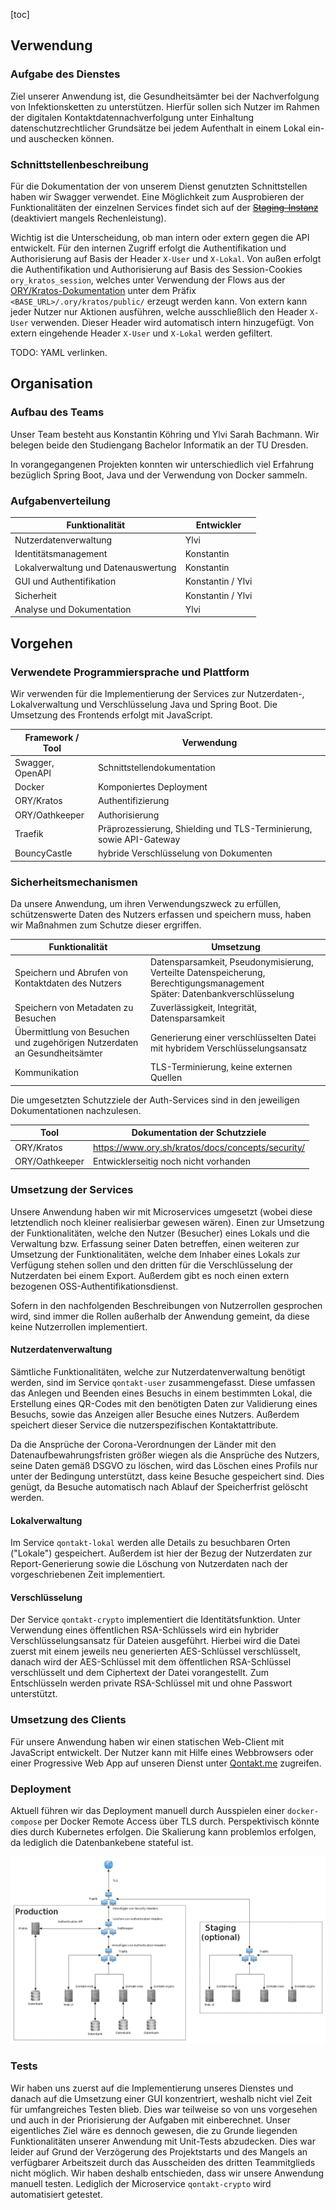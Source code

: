 [toc]

## Verwendung

###  Aufgabe des Dienstes

Ziel unserer Anwendung ist, die Gesundheitsämter bei der Nachverfolgung von Infektionsketten zu unterstützen. Hierfür sollen sich Nutzer im Rahmen der digitalen Kontaktdatennachverfolgung unter Einhaltung datenschutzrechtlicher Grundsätze bei jedem Aufenthalt in einem Lokal ein- und auschecken können.

### Schnittstellenbeschreibung

Für die Dokumentation der von unserem Dienst genutzten Schnittstellen haben wir Swagger verwendet. Eine Möglichkeit zum Ausprobieren der Funktionalitäten der einzelnen Services findet sich auf der ~~[Staging-Instanz](https://staging.qontakt.me)~~ (deaktiviert mangels Rechenleistung).

Wichtig ist die Unterscheidung, ob man intern oder extern gegen die API entwickelt. Für den internen Zugriff erfolgt die Authentifikation und Authorisierung auf Basis der Header `X-User` und `X-Lokal`. Von außen erfolgt die Authentifikation und Authorisierung auf Basis des Session-Cookies `ory_kratos_session`, welches unter Verwendung der Flows aus der [ORY/Kratos-Dokumentation](https://www.ory.sh/kratos/docs/self-service) unter dem Präfix `<BASE_URL>/.ory/kratos/public/` erzeugt werden kann. Von extern kann jeder Nutzer nur Aktionen ausführen, welche ausschließlich den Header `X-User` verwenden. Dieser Header wird automatisch intern hinzugefügt. Von extern eingehende Header `X-User` und `X-Lokal` werden gefiltert.



TODO: YAML verlinken.

## Organisation

### Aufbau des Teams

Unser Team besteht aus Konstantin Köhring und Ylvi Sarah Bachmann. Wir belegen beide den Studiengang Bachelor Informatik an der TU Dresden.

In vorangegangenen Projekten konnten wir unterschiedlich viel Erfahrung bezüglich Spring Boot, Java und der Verwendung von Docker sammeln.

### Aufgabenverteilung

| Funktionalität                      | Entwickler        |
| ----------------------------------- | ----------------- |
| Nutzerdatenverwaltung               | Ylvi              |
| Identitätsmanagement                | Konstantin        |
| Lokalverwaltung und Datenauswertung | Konstantin        |
| GUI und Authentifikation            | Konstantin / Ylvi |
| Sicherheit                          | Konstantin / Ylvi |
| Analyse und Dokumentation           | Ylvi              |

## Vorgehen

### Verwendete Programmiersprache und Plattform

Wir verwenden für die Implementierung der Services zur Nutzerdaten-, Lokalverwaltung und Verschlüsselung Java und Spring Boot. Die Umsetzung des Frontends erfolgt mit JavaScript.

| Framework / Tool | Verwendung                                                   |
| ---------------- | ------------------------------------------------------------ |
| Swagger, OpenAPI | Schnittstellendokumentation                                  |
| Docker           | Komponiertes Deployment                                      |
| ORY/Kratos       | Authentifizierung                                            |
| ORY/Oathkeeper   | Authorisierung                                               |
| Traefik          | Präprozessierung, Shielding und TLS-Terminierung, sowie API-Gateway |
| BouncyCastle     | hybride Verschlüsselung von Dokumenten                       |

### Sicherheitsmechanismen

Da unsere Anwendung, um ihren Verwendungszweck zu erfüllen, schützenswerte Daten des Nutzers erfassen und speichern muss, haben wir Maßnahmen zum Schutze dieser ergriffen.

| Funktionalität                                               | Umsetzung                                                    |
| ------------------------------------------------------------ | ------------------------------------------------------------ |
| Speichern und Abrufen von Kontaktdaten des Nutzers           | Datensparsamkeit, Pseudonymisierung, Verteilte Datenspeicherung, Berechtigungsmanagement<br />Später: Datenbankverschlüsselung |
| Speichern von Metadaten zu Besuchen                          | Zuverlässigkeit, Integrität, Datensparsamkeit                |
| Übermittlung von Besuchen und zugehörigen Nutzerdaten an Gesundheitsämter | Generierung einer verschlüsselten Datei mit hybridem Verschlüsselungsansatz |
| Kommunikation                                                | TLS-Terminierung, keine externen Quellen                     |

Die umgesetzten Schutzziele der Auth-Services sind in den jeweiligen Dokumentationen nachzulesen.

| Tool           | Dokumentation der Schutzziele                     |
| -------------- | ------------------------------------------------- |
| ORY/Kratos     | https://www.ory.sh/kratos/docs/concepts/security/ |
| ORY/Oathkeeper | Entwicklerseitig noch nicht vorhanden             |

### Umsetzung der Services

Unsere Anwendung haben wir mit Microservices umgesetzt (wobei diese letztendlich noch kleiner realisierbar gewesen wären). Einen zur Umsetzung der Funktionalitäten, welche den Nutzer (Besucher) eines Lokals und die Verwaltung bzw. Erfassung seiner Daten betreffen, einen weiteren zur Umsetzung der Funktionalitäten, welche dem Inhaber eines Lokals zur Verfügung stehen sollen und den dritten für die Verschlüsselung der Nutzerdaten bei einem Export. Außerdem gibt es noch einen extern bezogenen OSS-Authentifikationsdienst.

Sofern in den nachfolgenden Beschreibungen von Nutzerrollen gesprochen wird, sind immer die Rollen außerhalb der Anwendung gemeint, da diese keine Nutzerrollen implementiert.

#### Nutzerdatenverwaltung

Sämtliche Funktionalitäten, welche zur Nutzerdatenverwaltung benötigt werden, sind im Service `qontakt-user` zusammengefasst. Diese umfassen das Anlegen und Beenden eines Besuchs in einem bestimmten Lokal, die Erstellung eines QR-Codes mit den benötigten Daten zur Validierung eines Besuchs, sowie das Anzeigen aller Besuche eines Nutzers. Außerdem speichert dieser Service die nutzerspezifischen Kontaktattribute.

Da die Ansprüche der Corona-Verordnungen der Länder mit den Datenaufbewahrungsfristen größer wiegen als die Ansprüche des Nutzers, seine Daten gemäß DSGVO zu löschen, wird das Löschen eines Profils nur unter der Bedingung unterstützt, dass keine Besuche gespeichert sind. Dies genügt, da Besuche automatisch nach Ablauf der Speicherfrist gelöscht werden.

#### Lokalverwaltung

Im Service `qontakt-lokal` werden alle Details zu besuchbaren Orten ("Lokale") gespeichert. Außerdem ist hier der Bezug der Nutzerdaten zur Report-Generierung sowie die Löschung von Nutzerdaten nach der vorgeschriebenen Zeit implementiert.

#### Verschlüsselung

Der Service `qontakt-crypto` implementiert die Identitätsfunktion. Unter Verwendung eines öffentlichen RSA-Schlüssels wird ein hybrider Verschlüsselungsansatz für Dateien ausgeführt. Hierbei wird die Datei zuerst mit einem jeweils neu generierten AES-Schlüssel verschlüsselt, danach wird der AES-Schlüssel mit dem öffentlichen RSA-Schlüssel verschlüsselt und dem Ciphertext der Datei vorangestellt. Zum Entschlüsseln werden private RSA-Schlüssel mit und ohne Passwort unterstützt.

### Umsetzung des Clients

Für unsere Anwendung haben wir einen statischen Web-Client mit JavaScript entwickelt. Der Nutzer kann mit Hilfe eines Webbrowsers oder einer Progressive Web App auf unseren Dienst unter [Qontakt.me](https://www.qontakt.me) zugreifen.

### Deployment

Aktuell führen wir das Deployment manuell durch Ausspielen einer `docker-compose` per Docker Remote Access über TLS durch. Perspektivisch könnte dies durch Kubernetes erfolgen. Die Skalierung kann problemlos erfolgen, da lediglich die Datenbankebene stateful ist.

![deployment_chart](deployment_chart.png)

### Tests

Wir haben uns zuerst auf die Implementierung unseres Dienstes und danach auf die Umsetzung einer GUI konzentriert, weshalb nicht viel Zeit für umfangreiches Testen blieb. Dies war teilweise so von uns vorgesehen und auch in der Priorisierung der Aufgaben mit einberechnet. Unser eigentliches Ziel wäre es dennoch gewesen, die zu Grunde liegenden Funktionalitäten unserer Anwendung mit Unit-Tests abzudecken. Dies war leider auf Grund der Verzögerung des Projektstarts und des Mangels an verfügbarer Arbeitszeit durch das Ausscheiden des dritten Teammitglieds nicht möglich. Wir haben deshalb entschieden, dass wir unsere Anwendung manuell testen. Lediglich der Microservice `qontakt-crypto` wird automatisiert getestet.

